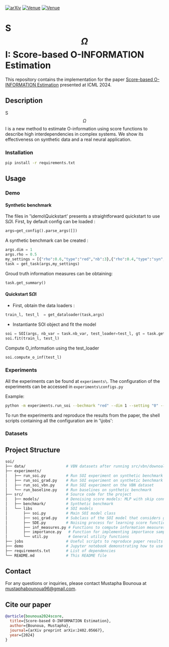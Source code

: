 [![arXiv](https://img.shields.io/badge/arXiv-2402.05667-b31b1b.svg)](https://arxiv.org/pdf/2402.05667)
[![Venue](https://img.shields.io/badge/venue-ICML_2024-darkblue)](https://icml.cc/virtual/2024/oral/35535)
[![Venue](https://img.shields.io/badge/Oral-presentation-yellow)](https://icml.cc/virtual/2024/oral/35535)



# S$$\Omega$$I: Score-based O-INFORMATION Estimation

This repository contains the implementation for the paper [Score-based O-INFORMATION Estimation](https://arxiv.org/pdf/2402.05667) presented at ICML 2024.

## Description
S $$\Omega$$ I is a new method to estimate O-information using score functions to describe high interdependencies in complex systems. We show its effectiveness on synthetic data and a real neural application.

### Installation
```bash
pip install -r requirements.txt
```

## Usage


### Demo

#### Synthetic benchmark

The files in '\demo\Quickstart' presents a straightforward quickstart to use S$\Omega$I. 
First, by default config can be loaded :
```python
args=get_config().parse_args([])
```

A synthetic benchmark can be created : 
```python
args.dim = 1
args.rho = 0.5
my_settings = [{"rho":0.6,"type":"red","nb":3},{"rho":0.4,"type":"syn","nb":3} ]
task = get_task(args,my_settings)
```
Groud truth information measures can be obtaining:

```python
task.get_summary()
```

#### Quickstart S$\Omega$I

- First, obtain the data loaders :
```python
train_l, test_l  = get_dataloader(task,args)
```
- Instantiante SOI object and fit the model

```python
soi = SOI(args, nb_var = task.nb_var, test_loader=test_l, gt = task.get_summary())
soi.fit(train_l, test_l)
```
Compute O_information using the test_loader

```python
soi.compute_o_inf(test_l)
```

### Experiments

All the experiments can be found at `experiments\`. The configuration of the experiments can be accessed in `experiments\configs.py`

Example:
```bash
python -m experiments.run_soi --bechmark "red" --dim 1 --setting "0" --rho 0.4 --bs 256 --lr 0.01 --max_epochs 1000
```

To run the experiments and reproduce the results from the paper, the shell scripts containing all the configuration are in '\jobs':


### Datasets



## Project Structure
```bash
soi/
├── data/                  # VBN datasets after running src/vbn/downoalad.py
├── experiments/           
│   ├── run_soi.py         # Run SOI experiment on synthetic benchmark
│   ├── run_soi_grad.py    # Run SOI experiment on synthetic benchmark and estimate gradient of O-information
│   ├── run_soi_vbn.py     # Run SOI experiment on the VBN dataset
│   └── run_baseline.py    # Run baselines on synthetic benchmark
├── src/                   # Source code for the project
│   ├── models/            # Denoising score models: MLP with skip connection and a transformer implementation
│   ├── benchmark/         # Synthetic benchmark
│   └── libs               # SOI models
│       ├── soi.py         # Main SOI model class
│       ├── soi_grad.py    # Subclass of the SOI model that considers gradient of O-information
│       ├── SDE.py         # Noising process for learning score functions
│       ├── inf_measures.py # Functions to compute information measures: O-information, S-information, TC, DTC, etc.
│       ├── importance.py   # Function for implementing importance sampling scheme
│       └── util.py         # General utility functions
├── jobs                   # Useful scripts to reproduce paper results
├── demo                   # Jupyter notebook demonstrating how to use SOI 
├── requirements.txt       # List of dependencies
└── README.md              # This README file
```

## Contact
For any questions or inquiries, please contact Mustapha Bounoua at mustaphabounoua96@gmail.com.

## Cite our paper
```bibtex
@article{bounoua2024score,
  title={Score-based O-INFORMATION Estimation},
  author={Bounoua, Mustapha},
  journal={arXiv preprint arXiv:2402.05667},
  year={2024}
}
```
